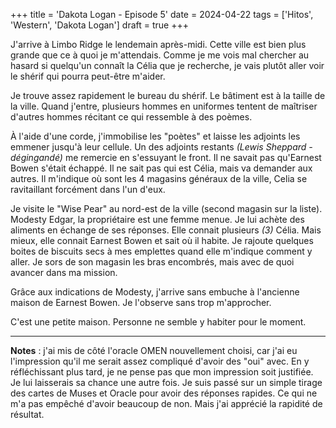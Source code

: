 +++
title = 'Dakota Logan - Episode 5'
date = 2024-04-22
tags = ['Hitos', 'Western', 'Dakota Logan']
draft = true
+++

J'arrive à Limbo Ridge le lendemain après-midi. Cette ville est bien plus grande que ce à quoi je m'attendais. Comme je me vois mal chercher au hasard si quelqu'un connaît la Célia que je recherche, je vais plutôt aller voir le shérif qui pourra peut-être m'aider.

Je trouve assez rapidement le bureau du shérif. Le bâtiment est à la taille de la ville. Quand j'entre, plusieurs hommes en uniformes tentent de maîtriser d'autres hommes récitant ce qui ressemble à des poèmes.

À l'aide d'une corde, j'immobilise les "poètes" et laisse les adjoints les emmener jusqu'à leur cellule. Un des adjoints restants *(Lewis Sheppard - dégingandé)* me remercie en s'essuyant le front. Il ne savait pas qu'Earnest Bowen s'était échappé. Il ne sait pas qui est Célia, mais va demander aux autres. Il m'indique où sont les 4 magasins généraux de la ville, Celia se ravitaillant forcément dans l'un d'eux.

Je visite le "Wise Pear" au nord-est de la ville (second magasin sur la liste). Modesty Edgar, la propriétaire est une femme menue. Je lui achète des aliments en échange de ses réponses. Elle connait plusieurs *(3)* Célia. Mais mieux, elle connait Earnest Bowen et sait où il habite. Je rajoute quelques boites de biscuits secs à mes emplettes quand elle m'indique comment y aller. Je sors de son magasin les bras encombrés, mais avec de quoi avancer dans ma mission.

Grâce aux indications de Modesty, j'arrive sans embuche à l'ancienne maison de Earnest Bowen. Je l'observe sans trop m'approcher.

C'est une petite maison. Personne ne semble y habiter pour le moment.

----

**Notes** : j'ai mis de côté l'oracle OMEN nouvellement choisi, car j'ai eu l'impression qu'il me serait assez compliqué d'avoir des "oui" avec. En y réfléchissant plus tard, je ne pense pas que mon impression soit justifiée. Je lui laisserais sa chance une autre fois. Je suis passé sur un simple tirage des cartes de Muses et Oracle pour avoir des réponses rapides. Ce qui ne m'a pas empêché d'avoir beaucoup de non. Mais j'ai apprécié la rapidité de résultat.
